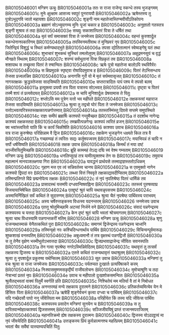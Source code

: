 BR0105046001	 मन्त्रिण ऊचुः
BR0105046001a	 ततः स राजा राजेन्द्र स्कन्धे तस्य भुजङ्गमम्
BR0105046001c	 मुनेः क्षुत्क्षाम आसज्य स्वपुरं पुनराययौ
BR0105046002a	 ऋषेस्तस्य तु पुत्रोऽभूद्गवि जातो महायशाः
BR0105046002c	 शृङ्गी नाम महातेजास्तिग्मवीर्योऽतिकोपनः
BR0105046003a	 ब्रह्माणं सोऽभ्युपागम्य मुनिः पूजां चकार ह
BR0105046003c	 अनुज्ञातो गतस्तत्र शृङ्गी शुश्राव तं तदा
BR0105046003e	 सख्युः सकाशात्पितरं पित्रा ते धर्षितं तथा
BR0105046004a	 मृतं सर्पं समासक्तं पित्रा ते जनमेजय
BR0105046004c	 वहन्तं कुरुशार्दूल स्कन्धेनानपकारिणम्
BR0105046005a	 तपस्विनमतीवाथ तं मुनिप्रवरं नृप
BR0105046005c	 जितेन्द्रियं विशुद्धं च स्थितं कर्मण्यथाद्भुते
BR0105046006a	 तपसा द्योतितात्मानं स्वेष्वङ्गेषु यतं तथा
BR0105046006c	 शुभाचारं शुभकथं सुस्थिरं तमलोलुपम्
BR0105046007a	 अक्षुद्रमनसूयं च वृद्धं मौनव्रते स्थितम्
BR0105046007c	 शरण्यं सर्वभूतानां पित्रा विप्रकृतं तव
BR0105046008a	 शशापाथ स तच्छ्रुत्वा पितरं ते रुषान्वितः
BR0105046008c	 ऋषेः पुत्रो महातेजा बालोऽपि स्थविरैर्वरः
BR0105046009a	 स क्षिप्रमुदकं स्पृष्ट्वा रोषादिदमुवाच ह
BR0105046009c	 पितरं तेऽभिसन्धाय तेजसा प्रज्वलन्निव
BR0105046010a	 अनागसि गुरौ यो मे मृतं सर्पमवासृजत्
BR0105046010c	 तं नागस्तक्षकः क्रुद्धस्तेजसा सादयिष्यति
BR0105046010e	 सप्तरात्रादितः पापं पश्य मे तपसो बलम्
BR0105046011a	 इत्युक्त्वा प्रययौ तत्र पिता यत्रास्य सोऽभवत्
BR0105046011c	 दृष्ट्वा च पितरं तस्मै शापं तं प्रत्यवेदयत्
BR0105046012a	 स चापि मुनिशार्दूलः प्रेषयामास ते पितुः
BR0105046012c	 शप्तोऽसि मम पुत्रेण यत्तो भव महीपते
BR0105046012e	 तक्षकस्त्वां महाराज तेजसा सादयिष्यति
BR0105046013a	 श्रुत्वा तु तद्वचो घोरं पिता ते जनमेजय
BR0105046013c	 यत्तोऽभवत्परित्रस्तस्तक्षकात्पन्नगोत्तमात्
BR0105046014a	 ततस्तस्मिंस्तु दिवसे सप्तमे समुपस्थिते
BR0105046014c	 राज्ञः समीपं ब्रह्मर्षिः काश्यपो गन्तुमैच्छत
BR0105046015a	 तं ददर्शाथ नागेन्द्रः काश्यपं तक्षकस्तदा
BR0105046015c	 तमब्रवीत्पन्नगेन्द्रः काश्यपं त्वरितं व्रजन्
BR0105046015e	 क्व भवांस्त्वरितो याति किं च कार्यं चिकीर्षति
BR0105046016	 काश्यप उवाच
BR0105046016a	 यत्र राजा कुरुश्रेष्ठः परिक्षिन्नाम वै द्विज
BR0105046016c	 तक्षकेण भुजङ्गेन धक्ष्यते किल तत्र वै
BR0105046017a	 गच्छाम्यहं तं त्वरितः सद्यः कर्तुमपज्वरम्
BR0105046017c	 मयाभिपन्नं तं चापि न सर्पो धर्षयिष्यति
BR0105046018 	 तक्षक उवाच
BR0105046018a	 किमर्थं तं मया दष्टं सञ्जीवयितुमिच्छसि
BR0105046018c	 ब्रूहि काममहं तेऽद्य दद्मि स्वं वेश्म गम्यताम्
BR0105046019	 मन्त्रिण ऊचुः
BR0105046019a	 धनलिप्सुरहं तत्र यामीत्युक्तश्च तेन सः
BR0105046019c	 तमुवाच महात्मानं मानयञ्श्लक्ष्णया गिरा
BR0105046020a	 यावद्धनं प्रार्थयसे तस्माद्राज्ञस्ततोऽधिकम्
BR0105046020c	 गृहाण मत्त एव त्वं सन्निवर्तस्व चानघ
BR0105046021a	 स एवमुक्तो नागेन काश्यपो द्विपदां वरः
BR0105046021c	 लब्ध्वा वित्तं निववृते तक्षकाद्यावदीप्सितम्
BR0105046022a	 तस्मिन्प्रतिगते विप्रे छद्मनोपेत्य तक्षकः
BR0105046022c	 तं नृपं नृपतिश्रेष्ठ पितरं धार्मिकं तव
BR0105046023a	 प्रासादस्थं यत्तमपि दग्धवान्विषवह्निना
BR0105046023c	 ततस्त्वं पुरुषव्याघ्र विजयायाभिषेचितः
BR0105046024a	 एतद्दृष्टं श्रुतं चापि यथावन्नृपसत्तम
BR0105046024c	 अस्माभिर्निखिलं सर्वं कथितं ते सुदारुणम्
BR0105046025a	 श्रुत्वा चैतं नृपश्रेष्ठ पार्थिवस्य पराभवम्
BR0105046025c	 अस्य चर्षेरुत्तङ्कस्य विधत्स्व यदनन्तरम्
BR0105046026	 जनमेजय उवाच
BR0105046026a	 एतत्तु श्रोतुमिच्छामि अटव्यां निर्जने वने
BR0105046026c	 संवादं पन्नगेन्द्रस्य काश्यपस्य च यत्तदा
BR0105046027a	 केन दृष्टं श्रुतं चापि भवतां श्रोत्रमागतम्
BR0105046027c	 श्रुत्वा चाथ विधास्यामि पन्नगान्तकरीं मतिम्
BR0105046028	 मन्त्रिण ऊचुः
BR0105046028a	 शृणु राजन्यथास्माकं येनैतत्कथितं पुरा
BR0105046028c	 समागमं द्विजेन्द्रस्य पन्नगेन्द्रस्य चाध्वनि
BR0105046029a	 तस्मिन्वृक्षे नरः कश्चिदिन्धनार्थाय पार्थिव
BR0105046029c	 विचिन्वन्पूर्वमारूढः शुष्कशाखं वनस्पतिम्
BR0105046029e	 अबुध्यमानौ तं तत्र वृक्षस्थं पन्नगद्विजौ
BR0105046030a	 स तु तेनैव वृक्षेण भस्मीभूतोऽभवत्तदा
BR0105046030c	 द्विजप्रभावाद्राजेन्द्र जीवितः सवनस्पतिः
BR0105046031a	 तेन गत्वा नृपश्रेष्ठ नगरेऽस्मिन्निवेदितम्
BR0105046031c	 यथावृत्तं तु तत्सर्वं तक्षकस्य द्विजस्य च
BR0105046032a	 एतत्ते कथितं राजन्यथावृत्तं यथाश्रुतम्
BR0105046032c	 श्रुत्वा तु नृपशार्दूल प्रकुरुष्व यथेप्सितम्
BR0105046033	 सूत उवाच
BR0105046033a	 मन्त्रिणां तु वचः श्रुत्वा स राजा जनमेजयः
BR0105046033c	 पर्यतप्यत दुःखार्तः प्रत्यपिंषत्करे करम्
BR0105046034a	 निःश्वासमुष्णमसकृद्दीर्घं राजीवलोचनः
BR0105046034c	 मुमोचाश्रूणि च तदा नेत्राभ्यां प्रततं नृपः
BR0105046034e	 उवाच च महीपालो दुःखशोकसमन्वितः
BR0105046035a	 श्रुत्वैतद्भवतां वाक्यं पितुर्मे स्वर्गतिं प्रति
BR0105046035c	 निश्चितेयं मम मतिर्या वै तां मे निबोधत
BR0105046036a	 अनन्तरमहं मन्ये तक्षकाय दुरात्मने
BR0105046036c	 प्रतिकर्तव्यमित्येव येन मे हिंसितः पिता
BR0105046037a	 ऋषेर्हि शृङ्गेर्वचनं कृत्वा दग्ध्वा च पार्थिवम्
BR0105046037c	 यदि गच्छेदसौ पापो ननु जीवेत्पिता मम
BR0105046038a	 परिहीयेत किं तस्य यदि जीवेत्स पार्थिवः
BR0105046038c	 काश्यपस्य प्रसादेन मन्त्रिणां सुनयेन च
BR0105046039a	 स तु वारितवान्मोहात्काश्यपं द्विजसत्तमम्
BR0105046039c	 सञ्जिजीवयिषुं प्राप्तं राजानमपराजितम्
BR0105046040a	 महानतिक्रमो ह्येष तक्षकस्य दुरात्मनः
BR0105046040c	 द्विजस्य योऽददद्द्रव्यं मा नृपं जीवयेदिति
BR0105046041a	 उत्तङ्कस्य प्रियं कुर्वन्नात्मनश्च महत्प्रियम्
BR0105046041c	 भवतां चैव सर्वेषां यास्याम्यपचितिं पितुः
